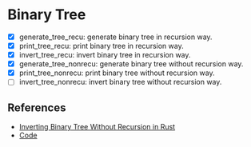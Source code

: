 # Binary Tree

- [x] generate_tree_recu: generate binary tree in recursion way.
- [x] print_tree_recu: print binary tree in recursion way.
- [x] invert_tree_recu: invert binary tree in recursion way.
- [x] generate_tree_nonrecu: generate binary tree without recursion way.
- [x] print_tree_nonrecu: print binary tree without recursion way.
- [ ] invert_tree_nonrecu: invert binary tree without recursion way.

## References

- [Inverting Binary Tree Without Recursion in Rust](https://youtu.be/QkuNmL7tz08)
- [Code](https://github.com/tsoding/nonrec-invert-binary-tree-rust)
